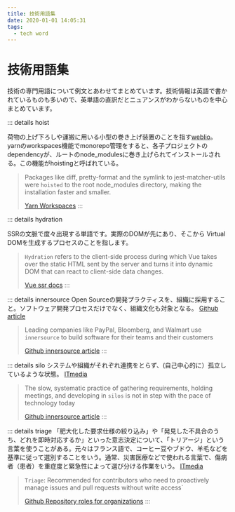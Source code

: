 ```yaml
---
title: 技術用語集
date: 2020-01-01 14:05:31
tags:
  - tech word
---
```


# 技術用語集
技術の専門用語について例文とあわせてまとめています。技術情報は英語で書かれているものも多いので、英単語の直訳だとニュアンスがわからないものを中心まとめています。

::: details hoist

荷物の上げ下ろしや運搬に用いる小型の巻き上げ装置のことを指す[weblio](https://www.weblio.jp/content/hoist)。yarnのworkspaces機能でmonorepo管理をすると、各子プロジェクトのdependencyが、ルートのnode_modulesに巻き上げられてインストールされる。この機能がhoistingと呼ばれている。

> Packages like diff, pretty-format and the symlink to jest-matcher-utils were `hoisted` to the root node_modules directory, making the installation faster and smaller.
>
> [Yarn Workspaces](https://ssr.vuejs.org/guide/hydration.html)
:::

::: details hydration

SSRの文脈で度々出現する単語です。実際のDOMが先にあり、そこから Virtual DOMを生成するプロセスのことを指します。

> `Hydration` refers to the client-side process during which Vue takes over the static HTML sent by the server and turns it into dynamic DOM that can react to client-side data changes.
>
> [Vue ssr docs](https://ssr.vuejs.org/guide/hydration.html)
:::

::: details innersource
Open Sourceの開発プラクティスを、組織に採用すること。ソフトウェア開発プロセスだけでなく、組織文化も対象となる。
[Github article](https://resources.github.com/whitepapers/introduction-to-innersource/)

> Leading companies like PayPal, Bloomberg, and Walmart use `innersource` to build software for their teams and their customers
>
> [Github innersource article](https://resources.github.com/whitepapers/introduction-to-innersource/)
:::

:::  details silo
システムや組織がそれぞれ連携をとらず、(自己中心的に）孤立しているような状態。 [ITmedia](https://www.itmedia.co.jp/im/articles/0609/30/news018.html)
>  The slow, systematic practice of gathering requirements, holding meetings, and developing in `silos` is not in step with the pace of technology today
>
> [Github innersource article](https://resources.github.com/whitepapers/introduction-to-innersource/)
:::

:::  details triage
「肥大化した要求仕様の絞り込み」や「発見した不具合のうち、どれを即時対応するか」といった意志決定について、「トリアージ」という言葉を使うことがある。元々はフランス語で、コーヒー豆やブドウ、羊毛などを基準に従って選別することをいう。通常、災害医療などで使われる言葉で、傷病者（患者）を重症度と緊急性によって選び分ける作業をいう。 [ITmedia](https://www.itmedia.co.jp/im/articles/0612/12/news117.html)

>  `Triage`: Recommended for contributors who need to proactively manage issues and pull requests without write access`
>
> [Github Repository roles for organizations](https://docs.github.com/en/organizations/managing-user-access-to-your-organizations-repositories/repository-roles-for-an-organization#repository-roles-for-organizations)
:::
